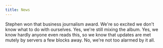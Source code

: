 ```yaml
---
title: News
---
```


Stephen won that business journalism award. We're so excited we don't know what to do with ourselves. Yes, we're still mixing the album. Yes, we know hardly anyone even reads this, so we know that updates are met mutely by servers a few blocks away. No, we're not too alarmed by it all.
